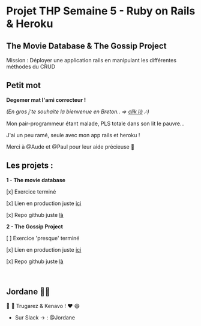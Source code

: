 
# Projet THP Semaine 5 - Ruby on Rails & Heroku




## The Movie Database & The Gossip Project

Mission : Déployer une application rails en manipulant les différentes méthodes du CRUD


## Petit mot

**Degemer mat l'ami correcteur !** 

*(En gros j'te souhaite la bienvenue en Breton.. => [clik là](https://youtu.be/3CwJiM9WJ0M) :notes:)*


Mon pair-programmeur étant malade, PLS totale dans son lit le pauvre... 

J'ai un peu ramé, seule avec mon app rails et heroku ! 

Merci à @Aude et @Paul pour leur aide précieuse :pray:


## Les projets :

**1 - The movie database**

  [x] Exercice terminé 
  
  [x] Lien en production juste [ici](https://sheltered-headland-14992.herokuapp.com/)
  
  [x] Repo github juste [là](https://github.com/Jordane21/movie-gossip-projects/tree/master/the-movie-database)
  
  
  
  
**2 - The Gossip Project**

   [ ] Exercice 'presque' terminé 
  
   [x] Lien en production juste [ici](https://blooming-refuge-72692.herokuapp.com/)
   
   [x] Repo github juste [là](https://github.com/Jordane21/movie-gossip-projects/tree/master/the-gossip-project)
 
        

## Jordane :pig::love_letter:

:pray: :snail: Trugarez & Kenavo ! :heart: :smile:

* Sur Slack -> : @Jordane
